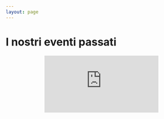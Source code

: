 ```yaml
---
layout: page
---
```

<p></p>
<h1>I nostri eventi passati</h1>
<div style="text-align: center;">
<iframe src="https://www.youtube.com/embed/Zx3WCZ04zy8" title="YouTube video player" frameborder="0" allow="accelerometer; autoplay; clipboard-write; encrypted-media; gyroscope; picture-in-picture; web-share" allowfullscreen></iframe>
</div>

